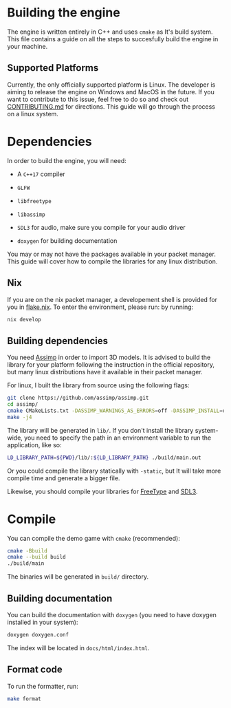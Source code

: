 # Building the engine

The engine is written entirely in C++ and uses `cmake` as It's build system. This file
contains a guide on all the steps to succesfully build the engine in your machine.

## Supported Platforms

Currently, the only officially supported platform is Linux. The developer is aiming
to release the engine on Windows and MacOS in the future. If you want to contribute
to this issue, feel free to do so and check out [CONTRIBUTING.md](./CONTRIBUTING.md)
for directions. This guide will go through the process on a linux system.

# Dependencies

In order to build the engine, you will need:

- A `C++17` compiler

- `GLFW`

- `libfreetype`

- `libassimp`

- `SDL3` for audio, make sure you compile for your audio driver

- `doxygen` for building documentation

You may or may not have the packages available in your packet manager. This
guide will cover how to compile the libraries for any linux distribution.

## Nix

If you are on the nix packet manager, a developement shell is provided for you
in [flake.nix](./flake.nix). To enter the environment, please run:
by running:
```bash
nix develop
```

## Building dependencies

You need [Assimp](https://github.com/assimp/assimp) in order to import 3D models. It is
advised to build the library for your platform following the instruction in the official
repository, but many linux distributions have it available in their packet manager. 

For linux, I built the library from source using the following flags:
```bash
git clone https://github.com/assimp/assimp.git
cd assimp/
cmake CMakeLists.txt -DASSIMP_WARNINGS_AS_ERRORS=off -DASSIMP_INSTALL=off
make -j4
```
The library will be generated in `lib/`. If you don't install the library system-wide,
you need to specify the path in an environment variable to run the application, like so:
```bash
LD_LIBRARY_PATH=${PWD}/lib/:${LD_LIBRARY_PATH} ./build/main.out
```
Or you could compile the library statically with `-static`, but It will take more compile
time and generate a bigger file.

Likewise, you should compile your libraries for [FreeType](https://freetype.org/) and [SDL3](https://wiki.libsdl.org/SDL3/FrontPage).

# Compile

You can compile the demo game with `cmake` (recommended):
```bash
cmake -Bbuild
cmake --build build
./build/main
```
The binaries will be generated in `build/` directory.

## Building documentation

You can build the documentation with `doxygen` (you need to have doxygen installed in your system):
```bash
doxygen doxygen.conf
```
The index will be located in `docs/html/index.html`.

## Format code
To run the formatter, run:
```bash
make format
```
